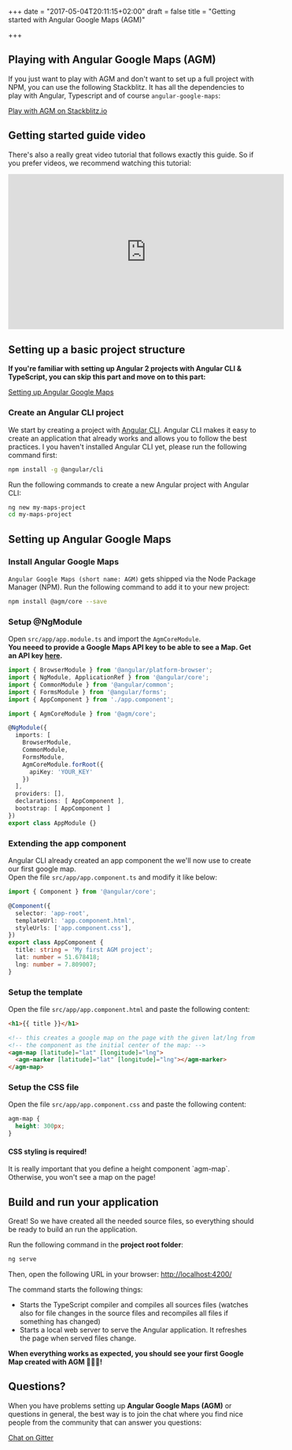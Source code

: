 +++
date = "2017-05-04T20:11:15+02:00"
draft = false
title = "Getting started with Angular Google Maps (AGM)"

+++

## Playing with Angular Google Maps (AGM)

If you just want to play with AGM and don't want to set up a full project with NPM, you can use the following Stackblitz. It has all the dependencies to play with Angular, Typescript and of course `angular-google-maps`:


<a href="https://stackblitz.com/edit/angular-google-maps-demo" target="_blank" class="mdl-button mdl-js-button mdl-button--raised mdl-js-ripple-effect">
  Play with AGM on Stackblitz.io
</a>

## Getting started guide video

There's also a really great video tutorial that follows exactly this guide. So if you prefer videos, we recommend watching this tutorial:

<iframe width="560" height="315" src="https://www.youtube-nocookie.com/embed/lApggVS0icc?rel=0" frameborder="0" gesture="media" allow="encrypted-media" allowfullscreen></iframe>

## Setting up a basic project structure

**If you're familiar with setting up Angular 2 projects with Angular CLI & TypeScript, you can skip this part and move on to this part:**

<a href="#setting-up-angular-google-maps" class="mdl-button mdl-js-button mdl-button--raised mdl-js-ripple-effect">
  Setting up Angular Google Maps
</a>


### Create an Angular CLI project

We start by creating a project with [Angular CLI](https://cli.angular.io/). Angular CLI makes it easy to create an application that already works and allows you to follow the best practices. I you haven't installed Angular CLI yet, please run the following command first:

```bash
npm install -g @angular/cli
```

Run the following commands to create a new Angular project with Angular CLI:

```bash
ng new my-maps-project
cd my-maps-project
```

## Setting up Angular Google Maps

### Install Angular Google Maps

`Angular Google Maps (short name: AGM)` gets shipped via the Node Package Manager (NPM). Run the following command to add it to your new project:

```bash
npm install @agm/core --save
```

### Setup @NgModule

Open `src/app/app.module.ts` and import the `AgmCoreModule`.  
**You neeed to provide a Google Maps API key to be able to see a Map. Get an API key [here](https://developers.google.com/maps/documentation/javascript/get-api-key?hl=en#key).**

```typescript
import { BrowserModule } from '@angular/platform-browser';
import { NgModule, ApplicationRef } from '@angular/core';
import { CommonModule } from '@angular/common';
import { FormsModule } from '@angular/forms';
import { AppComponent } from './app.component';

import { AgmCoreModule } from '@agm/core';

@NgModule({
  imports: [
    BrowserModule,
    CommonModule,
    FormsModule,
    AgmCoreModule.forRoot({
      apiKey: 'YOUR_KEY'
    })
  ],
  providers: [],
  declarations: [ AppComponent ],
  bootstrap: [ AppComponent ]
})
export class AppModule {}
```

### Extending the app component
Angular CLI already created an app component the we'll now use to create our first google map.  
Open the file `src/app/app.component.ts` and modify it like below:

```typescript
import { Component } from '@angular/core';

@Component({
  selector: 'app-root',
  templateUrl: 'app.component.html',
  styleUrls: ['app.component.css'],
})
export class AppComponent {
  title: string = 'My first AGM project';
  lat: number = 51.678418;
  lng: number = 7.809007;
}
```

### Setup the template
Open the file `src/app/app.component.html` and paste the following content:

```html
<h1>{{ title }}</h1>

<!-- this creates a google map on the page with the given lat/lng from -->
<!-- the component as the initial center of the map: -->
<agm-map [latitude]="lat" [longitude]="lng">
  <agm-marker [latitude]="lat" [longitude]="lng"></agm-marker>
</agm-map>
```

### Setup the CSS file
Open the file `src/app/app.component.css` and paste the following content:

```css
agm-map {
  height: 300px;
}
```

<div class="note note-red">
  <h4 class="note-title">CSS styling is required!</h4>
  <div class="note-body">It is really important that you define a height component `agm-map`. Otherwise, you won't see a map on the page!</div>
</div>

## Build and run your application

Great! So we have created all the needed source files, so everything should be ready to build an run the application.

Run the following command in the **project root folder**:

```bash
ng serve
```

Then, open the following URL in your browser: <a href="http://localhost:4200/" target="_blank">http://localhost:4200/</a>

The command starts the following things:
* Starts the TypeScript compiler and compiles all sources files (watches also for file changes in the source files and recompiles all files if something has changed)
* Starts a local web server to serve the Angular application. It refreshes the page when served files change.

**When everything works as expected, you should see your first Google Map created with AGM 🎉🎉🎉!**

## Questions?

When you have problems setting up **Angular Google Maps (AGM)** or questions in general, the best way is to join the chat where you find nice people from the community that can answer you questions:

<a href="https://gitter.im/SebastianM/angular2-google-maps" target="_blank" class="mdl-button mdl-js-button mdl-button--raised mdl-js-ripple-effect">
  Chat on Gitter
</a>
